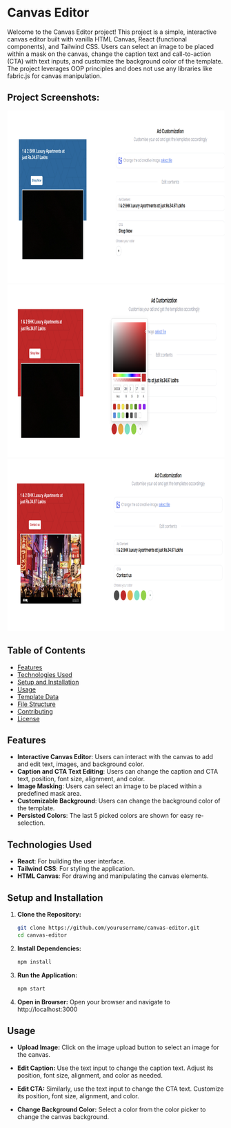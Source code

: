 # Canvas Editor

Welcome to the Canvas Editor project! This project is a simple, interactive canvas editor built with vanilla HTML Canvas, React (functional components), and Tailwind CSS. Users can select an image to be placed within a mask on the canvas, change the caption text and call-to-action (CTA) with text inputs, and customize the background color of the template. The project leverages OOP principles and does not use any libraries like fabric.js for canvas manipulation.

<h2>Project Screenshots:</h2>

<img src="./screenshots/img1.png" alt="project-screenshot" height="400/">

<img src="./screenshots/img2.png" alt="project-screenshot" height="400/">

<img src="./screenshots/img3.png" alt="project-screenshot" height="400/">

## Table of Contents

- [Features](#features)
- [Technologies Used](#technologies-used)
- [Setup and Installation](#setup-and-installation)
- [Usage](#usage)
- [Template Data](#template-data)
- [File Structure](#file-structure)
- [Contributing](#contributing)
- [License](#license)

## Features

- **Interactive Canvas Editor**: Users can interact with the canvas to add and edit text, images, and background color.
- **Caption and CTA Text Editing**: Users can change the caption and CTA text, position, font size, alignment, and color.
- **Image Masking**: Users can select an image to be placed within a predefined mask area.
- **Customizable Background**: Users can change the background color of the template.
- **Persisted Colors**: The last 5 picked colors are shown for easy re-selection.

## Technologies Used

- **React**: For building the user interface.
- **Tailwind CSS**: For styling the application.
- **HTML Canvas**: For drawing and manipulating the canvas elements.

## Setup and Installation

1. **Clone the Repository:**
   ```bash
   git clone https://github.com/yourusername/canvas-editor.git
   cd canvas-editor
2. **Install Dependencies:**
   ```bash
   npm install
3. **Run the Application:**
   ```bash
   npm start
4. **Open in Browser:**
  Open your browser and navigate to http://localhost:3000
## Usage

- **Upload Image:** Click on the image upload button to select an image for the canvas.

- **Edit Caption:** Use the text input to change the caption text. Adjust its position, font size, alignment, and color as needed.

- **Edit CTA:** Similarly, use the text input to change the CTA text. Customize its position, font size, alignment, and color.

- **Change Background Color:** Select a color from the color picker to change the canvas background.